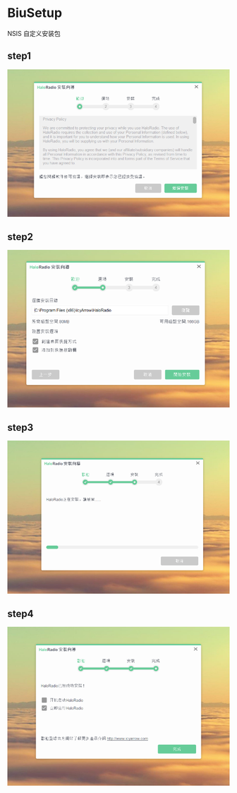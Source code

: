 # BiuSetup
NSIS 自定义安装包

## step1
<img src="./res/1.png" srcset="./res/2x/1.png 1.25x , ./res/2x/1.png 2x"/>

## step2
<img src="./res/2.png" srcset="./res/2x/2.png 1.25x ,./res/2x/2.png 2x"/>

## step3
<img src="./res/3.png" srcset="./res/2x/3.png 1.25x ,./res/2x/3.png 2x"/>

## step4
<img src="./res/4.png" srcset="./res/2x/4.png 1.25x ,./res/2x/4.png 2x"/>